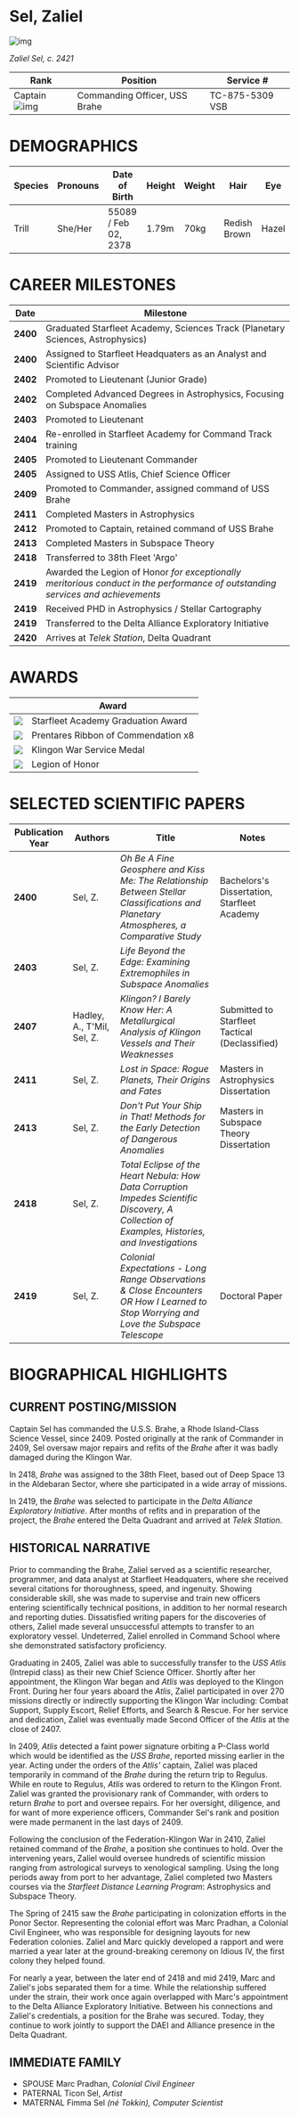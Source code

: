 # Sel, Zaliel

![img](https://i.imgur.com/kEL9g1Tm.png)

*Zaliel Sel, c. 2421*

Rank | Position | Service #  
-----|----------|----------
Captain ![img](https://imgur.com/mN2ZA0i.png) | Commanding Officer, USS Brahe |  TC-875-5309 VSB 

# DEMOGRAPHICS

Species | Pronouns | Date of Birth |Height | Weight | Hair | Eye
-------|---------|-------|------|-----|-------|----------
Trill  | She/Her | 55089 / Feb 02, 2378 |1.79m | 70kg | Redish Brown | Hazel

# CAREER MILESTONES

Date     | Milestone
---------|--------------
**2400** | Graduated Starfleet Academy, Sciences Track (Planetary Sciences, Astrophysics)
**2400** | Assigned to Starfleet Headquaters as an Analyst and Scientific Advisor
**2402** | Promoted to Lieutenant (Junior Grade)
**2402** | Completed Advanced Degrees in Astrophysics, Focusing on Subspace Anomalies
**2403** | Promoted to Lieutenant
**2404** | Re-enrolled in Starfleet Academy for Command Track training
**2405** | Promoted to Lieutenant Commander
**2405** | Assigned to USS Atlis, Chief Science Officer
**2409** | Promoted to Commander, assigned command of USS Brahe
**2411** | Completed Masters in Astrophysics
**2412** | Promoted to Captain, retained command of USS Brahe
**2413** | Completed Masters in Subspace Theory
**2418** | Transferred to 38th Fleet 'Argo'
**2419** | Awarded the Legion of Honor *for exceptionally meritorious conduct in the performance of outstanding services and achievements*
**2419** | Received PHD in Astrophysics / Stellar Cartography
**2419** | Transferred to the Delta Alliance Exploratory Initiative
**2420** | Arrives at *Telek Station*, Delta Quadrant

# AWARDS

<br> | Award 
-----|----------
![](https://imgur.com/YtYCluf.png) | Starfleet Academy Graduation Award 
![](https://imgur.com/gmZsgIS.png) | Prentares Ribbon of Commendation x8 
![](https://imgur.com/aTEAYty.png) | Klingon War Service Medal
![](https://imgur.com/ib1gDIy.png) | Legion of Honor

# SELECTED SCIENTIFIC PAPERS

Publication Year | Authors | Title | Notes
---------------------|------------|-------|-------------------
**2400** | Sel, Z.    | *Oh Be A Fine Geosphere and Kiss Me: The Relationship Between Stellar Classifications and Planetary Atmospheres, a Comparative Study* | Bachelors's Dissertation, Starfleet Academy
**2403** | Sel, Z. | *Life Beyond the Edge: Examining Extremophiles in Subspace Anomalies* | 
**2407** | Hadley, A., T'Mil, Sel, Z. | *Klingon? I Barely Know Her: A Metallurgical Analysis of Klingon Vessels and Their Weaknesses* | Submitted to Starfleet Tactical (Declassified)
**2411** | Sel, Z. | *Lost in Space: Rogue Planets, Their Origins and Fates* | Masters in Astrophysics Dissertation
**2413** | Sel, Z. | *Don't Put Your Ship in That! Methods for the Early Detection of Dangerous Anomalies* | Masters in Subspace Theory Dissertation
**2418** | Sel, Z. | *Total Eclipse of the Heart Nebula: How Data Corruption Impedes Scientific Discovery, A Collection of Examples, Histories, and Investigations*
**2419** | Sel, Z. | *Colonial Expectations - Long Range Observations & Close Encounters OR How I Learned to Stop Worrying and Love the Subspace Telescope* | Doctoral Paper

# BIOGRAPHICAL HIGHLIGHTS

## CURRENT POSTING/MISSION
Captain Sel has commanded the U.S.S. Brahe, a Rhode Island-Class Science Vessel, since 2409. Posted originally at the rank of Commander in 2409, Sel oversaw major repairs and refits of the *Brahe* after it was badly damaged during the Klingon War. 

In 2418, *Brahe* was assigned to the 38th Fleet, based out of Deep Space 13 in the Aldebaran Sector, where she participated in a wide array of missions.

In 2419, the *Brahe* was selected to participate in the *Delta Alliance Exploratory Initiative*. After months of refits and in preparation of the project, the *Brahe* entered the Delta Quadrant and arrived at *Telek Station*.

## HISTORICAL NARRATIVE
Prior to commanding the Brahe, Zaliel served as a scientific researcher, programmer, and data analyst at Starfleet Headquaters, where she received several citations for thoroughness, speed, and ingenuity. Showing considerable skill, she was made to supervise and train new officers entering scientifically technical positions, in addition to her normal research and reporting duties. Dissatisfied writing papers for the discoveries of others, Zaliel made several unsuccessful attempts to transfer to an exploratory vessel. Undeterred, Zaliel enrolled in Command School where she demonstrated satisfactory proficiency.

Graduating in 2405, Zaliel was able to successfully transfer to the *USS Atlis* (Intrepid class) as their new Chief Science Officer. Shortly after her appointment, the Klingon War began and *Atlis* was deployed to the Klingon Front. During her four years aboard the *Atlis*, Zaliel participated in over 270 missions directly or indirectly supporting the Klingon War including: Combat Support, Supply Escort, Relief Efforts, and Search & Rescue. For her service and dedication, Zaliel was eventually made Second Officer of the *Atlis* at the close of 2407.

In 2409, *Atlis* detected a faint power signature orbiting a P-Class world which would be identified as the *USS Brahe*, reported missing earlier in the year. Acting under the orders of the *Atlis'* captain, Zaliel was placed temporarily in command of the *Brahe* during the return trip to Regulus. While en route to Regulus, *Atlis* was ordered to return to the Klingon Front. Zaliel was granted the provisionary rank of Commander, with orders to return *Brahe* to port and oversee repairs. For her oversight, diligence, and for want of more experience officers, Commander Sel's rank and position were made permanent in the last days of 2409.

Following the conclusion of the Federation-Klingon War in 2410, Zaliel retained command of the *Brahe*, a position she continues to hold. Over the intervening years, Zaliel would oversee hundreds of scientific mission ranging from astrological surveys to xenological sampling. Using the long periods away from port to her advantage, Zaliel completed two Masters courses via the *Starfleet Distance Learning Program*: Astrophysics and Subspace Theory.

The Spring of 2415 saw the *Brahe* participating in colonization efforts in the Ponor Sector. Representing the colonial effort was Marc Pradhan, a Colonial Civil Engineer, who was responsible for designing layouts for new Federation colonies. Zaliel and Marc quickly developed a rapport and were married a year later at the ground-breaking ceremony on Idious IV, the first colony they helped found.

For nearly a year, between the later end of 2418 and mid 2419, Marc and Zaliel's jobs separated them for a time. While the relationship suffered under the strain, their work once again overlapped with Marc's appointment to the Delta Alliance Exploratory Initiative. Between his connections and Zaliel's credentials, a position for the Brahe was secured. Today, they continue to work jointly to support the DAEI and Alliance presence in the Delta Quadrant.


## IMMEDIATE FAMILY
-  SPOUSE Marc Pradhan, *Colonial Civil Engineer*
-  PATERNAL Ticon Sel, *Artist*
-  MATERNAL Fimma Sel *(né Tokkin), Computer Scientist*
